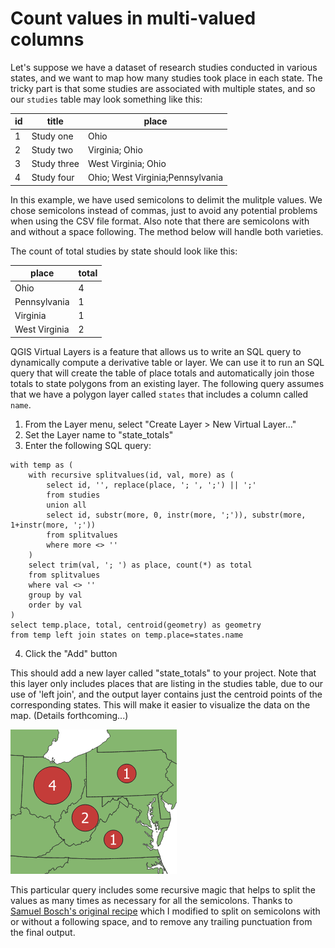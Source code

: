 # Count values in multi-valued columns

Let's suppose we have a dataset of research studies conducted in various states, and we want to map how many studies took place in each state.  The tricky part is that some studies are associated with multiple states, and so our `studies` table may look something like this:

id | title       | place
---|-------------|------
1  | Study one   | Ohio
2  | Study two   | Virginia; Ohio
3  | Study three | West Virginia; Ohio
4  | Study four  | Ohio; West Virginia;Pennsylvania

In this example, we have used semicolons to delimit the mulitple values.  We chose semicolons instead of commas, just to avoid any potential problems when using the CSV file format.  Also note that there are semicolons with and without a space following.  The method below will handle both varieties.

The count of total studies by state should look like this:

place         | total
--------------|------
Ohio          | 4
Pennsylvania  | 1
Virginia      | 1
West Virginia | 2

QGIS Virtual Layers is a feature that allows us to write an SQL query to dynamically compute a derivative table or layer.  We can use it to run an SQL query that will create the table of place totals and automatically join those totals to state polygons from an existing layer.  The following query assumes that we have a polygon layer called `states` that includes a column called `name`.

1. From the Layer menu, select "Create Layer > New Virtual Layer..."
2. Set the Layer name to "state_totals"
3. Enter the following SQL query:
```
with temp as (
    with recursive splitvalues(id, val, more) as (
        select id, '', replace(place, '; ', ';') || ';'
        from studies
        union all
        select id, substr(more, 0, instr(more, ';')), substr(more, 1+instr(more, ';'))
        from splitvalues
        where more <> ''
    )
    select trim(val, '; ') as place, count(*) as total
    from splitvalues
    where val <> ''
    group by val
    order by val
)
select temp.place, total, centroid(geometry) as geometry
from temp left join states on temp.place=states.name
```
4. Click the "Add" button

This should add a new layer called "state_totals" to your project.  Note that this layer only includes places that are listing in the studies table, due to our use of 'left join', and the output layer contains just the centroid points of the corresponding states.  This will make it easier to visualize the data on the map.  (Details forthcoming...)

![count-multivalues map](image/count-multivalues.png)

This particular query includes some recursive magic that helps to split the values as many times as necessary for all the semicolons.  Thanks to [Samuel Bosch's original recipe](http://www.samuelbosch.com/2018/02/split-into-rows-sqlite.html) which I modified to split on semicolons with or without a following space, and to remove any trailing punctuation from the final output.







